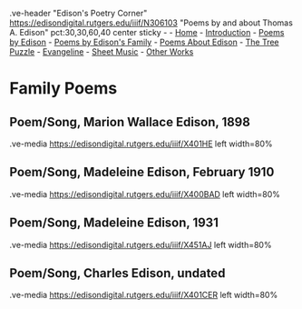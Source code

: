 .ve-header "Edison's Poetry Corner" https://edisondigital.rutgers.edu/iiif/N306103 "Poems by and about Thomas A. Edison" pct:30,30,60,40 center sticky - 
    - [Home](/)
    - [Introduction](/introduction)
    - [Poems by Edison](/poems-by-edison)
    - [Poems by Edison's Family](/family-poems)
    - [Poems About Edison](/poems-about-edison)
    - [The Tree Puzzle](/the-tree-puzzle)
    - [Evangeline](/evangeline)
    - [Sheet Music](/sheet-music)
    - [Other Works](/other)
   
# Family Poems

## Poem/Song, Marion Wallace Edison, 1898

.ve-media https://edisondigital.rutgers.edu/iiif/X401HE left width=80%

##  Poem/Song, Madeleine Edison, February 1910

.ve-media https://edisondigital.rutgers.edu/iiif/X400BAD left width=80%

##  Poem/Song, Madeleine Edison, 1931

.ve-media https://edisondigital.rutgers.edu/iiif/X451AJ left width=80%

##  Poem/Song, Charles Edison, undated

.ve-media https://edisondigital.rutgers.edu/iiif/X401CER left width=80%
